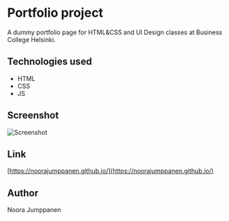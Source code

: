 # Portfolio project

A dummy portfolio page for HTML&CSS and UI Design classes at Business College Helsinki.

## Technologies used

- HTML
- CSS
- JS

## Screenshot

![Screenshot](/images/portfolio_screenshot.png?raw=true "Screenshot")

## Link

[https://noorajumppanen.github.io/](https://noorajumppanen.github.io/)

## Author

Noora Jumppanen
